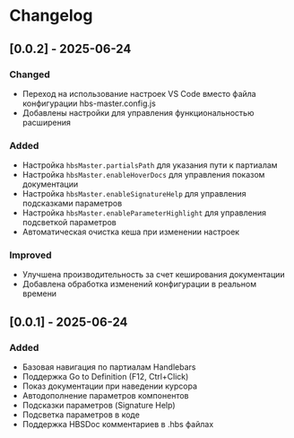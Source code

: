 # Changelog

## [0.0.2] - 2025-06-24

### Changed
- Переход на использование настроек VS Code вместо файла конфигурации hbs-master.config.js
- Добавлены настройки для управления функциональностью расширения

### Added
- Настройка `hbsMaster.partialsPath` для указания пути к партиалам
- Настройка `hbsMaster.enableHoverDocs` для управления показом документации
- Настройка `hbsMaster.enableSignatureHelp` для управления подсказками параметров
- Настройка `hbsMaster.enableParameterHighlight` для управления подсветкой параметров
- Автоматическая очистка кеша при изменении настроек

### Improved
- Улучшена производительность за счет кеширования документации
- Добавлена обработка изменений конфигурации в реальном времени

## [0.0.1] - 2025-06-24

### Added
- Базовая навигация по партиалам Handlebars
- Поддержка Go to Definition (F12, Ctrl+Click)
- Показ документации при наведении курсора
- Автодополнение параметров компонентов
- Подсказки параметров (Signature Help)
- Подсветка параметров в коде
- Поддержка HBSDoc комментариев в .hbs файлах